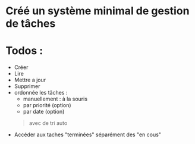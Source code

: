 
# Créé un système minimal de gestion de tâches

# Todos :

- Créer
- Lire
- Mettre a jour
- Supprimer
- ordonnée les tâches :
    - manuellement : à la souris
    - par priorité (option)
    - par date (option)
    > avec de tri auto
- Accéder aux taches "terminées" séparément des "en cous"
